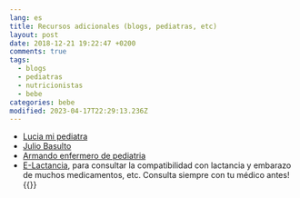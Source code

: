 ```yaml
---
lang: es
title: Recursos adicionales (blogs, pediatras, etc)
layout: post
date: 2018-12-21 19:22:47 +0200
comments: true
tags:
  - blogs
  - pediatras
  - nutricionistas
  - bebe
categories: bebe
modified: 2023-04-17T22:29:13.236Z
---
```


- [Lucia mi pediatra](https://www.luciamipediatra.com/)
- [Julio Basulto](https://juliobasulto.com/)
- [Armando enfermero de pediatria](https://www.armandobastida.com/)
- [E-Lactancia](https://www.e-lactancia.org/), para consultar la compatibilidad con lactancia y embarazo de muchos medicamentos, etc. Consulta siempre con tu médico antes!
  {{<disfruta>}}
